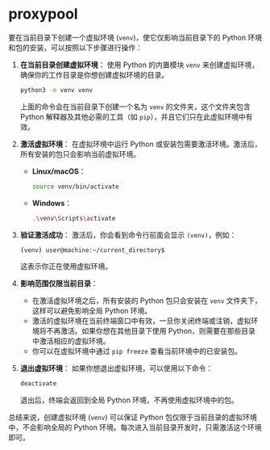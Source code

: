 # proxypool

要在当前目录下创建一个虚拟环境 (`venv`)，使它仅影响当前目录下的 Python 环境和包的安装，可以按照以下步骤进行操作：

1. **在当前目录创建虚拟环境**：
   使用 Python 的内置模块 `venv` 来创建虚拟环境，确保你的工作目录是你想创建虚拟环境的目录。

   ```bash
   python3 -m venv venv
   ```

   上面的命令会在当前目录下创建一个名为 `venv` 的文件夹，这个文件夹包含 Python 解释器及其他必需的工具（如 `pip`），并且它们只在此虚拟环境中有效。

2. **激活虚拟环境**：
   在虚拟环境中运行 Python 或安装包需要激活环境。激活后，所有安装的包只会影响当前虚拟环境。

   - **Linux/macOS**：
     ```bash
     source venv/bin/activate
     ```
   - **Windows**：
     ```bash
     .\venv\Scripts\activate
     ```

3. **验证激活成功**：
   激活后，你会看到命令行前面会显示 `(venv)`，例如：
   ```bash
   (venv) user@machine:~/current_directory$
   ```
   这表示你正在使用虚拟环境。

4. **影响范围仅限当前目录**：
   - 在激活虚拟环境之后，所有安装的 Python 包只会安装在 `venv` 文件夹下，这样可以避免影响全局 Python 环境。
   - 激活的虚拟环境在当前终端窗口中有效，一旦你关闭终端或注销，虚拟环境将不再激活。如果你想在其他目录下使用 Python，则需要在那些目录中激活相应的虚拟环境。
   - 你可以在虚拟环境中通过 `pip freeze` 查看当前环境中的已安装包。

5. **退出虚拟环境**：
   如果你想退出虚拟环境，可以使用以下命令：
   ```bash
   deactivate
   ```

   退出后，终端会返回到全局 Python 环境，不再使用虚拟环境中的包。

总结来说，创建虚拟环境 (`venv`) 可以保证 Python 包仅限于当前目录的虚拟环境中，不会影响全局的 Python 环境。每次进入当前目录开发时，只需激活这个环境即可。